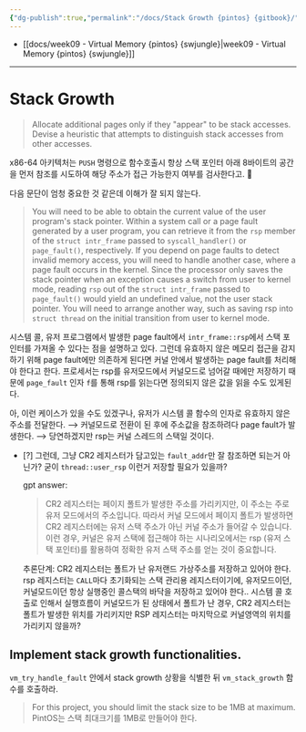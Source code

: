 ```yaml
---
{"dg-publish":true,"permalink":"/docs/Stack Growth {pintos} {gitbook}/","title":"Stack Growth {pintos} {gitbook}"}
---
```


- [[docs/week09 - Virtual Memory {pintos} {swjungle}\|week09 - Virtual Memory {pintos} {swjungle}]]
---

# Stack Growth

> Allocate additional pages only if they "appear" to be stack accesses. Devise a heuristic that attempts to distinguish stack accesses from other accesses.

x86-64 아키텍처는 `PUSH` 명령으로 함수호출시 항상 스택 포인터 아래 8바이트의 공간을 먼저 참조를 시도하여 해당 주소가 접근 가능한지 여부를 검사한다고. 

다음 문단이 엄청 중요한 것 같은데 이해가 잘 되지 않는다.

> You will need to be able to obtain the current value of the user program's stack pointer. Within a system call or a page fault generated by a user program, you can retrieve it from the `rsp` member of the `struct intr_frame` passed to `syscall_handler()` or `page_fault()`, respectively. If you depend on page faults to detect invalid memory access, you will need to handle another case, where a page fault occurs in the kernel. Since the processor only saves the stack pointer when an exception causes a switch from user to kernel mode, reading `rsp` out of the `struct intr_frame` passed to `page_fault()` would yield an undefined value, not the user stack pointer. You will need to arrange another way, such as saving rsp into `struct thread` on the initial transition from user to kernel mode.

시스템 콜, 유저 프로그램에서 발생한 page fault에서 `intr_frame::rsp`에서 스택 포인터를 가져올 수 있다는 점을 설명하고 있다. 그런데 유효하지 않은 메모리 접근을 감지하기 위해 page fault에만 의존하게 된다면 커널 안에서 발생하는 page fault를 처리해야 한다고 한다. 프로세서는 rsp를 유저모드에서 커널모드로 넘어갈 때에만 저장하기 때문에 `page_fault` 인자 `f`를 통해 rsp를 읽는다면 정의되지 않은 값을 읽을 수도 있게된다.

아, 이런 케이스가 있을 수도 있겠구나, 유저가 시스템 콜 함수의 인자로 유효하지 않은 주소를 전달한다. ⟶ 커널모드로 전환이 된 후에 주소값을 참조하려다 page fault가 발생한다. ⟶ 당연하겠지만 rsp는 커널 스레드의 스택일 것이다.

- [?] 그런데, 그냥 CR2 레지스터가 담고있는 `fault_addr`만 잘 참조하면 되는거 아닌가? 굳이 `thread::user_rsp` 이런거 저장할 필요가 있을까?

	gpt answer:

	> CR2 레지스터는 페이지 폴트가 발생한 주소를 가리키지만, 이 주소는 주로 유저 모드에서의 주소입니다. 따라서 커널 모드에서 페이지 폴트가 발생하면 CR2 레지스터에는 유저 스택 주소가 아닌 커널 주소가 들어갈 수 있습니다. 이런 경우, 커널은 유저 스택에 접근해야 하는 시나리오에서는 rsp (유저 스택 포인터)를 활용하여 정확한 유저 스택 주소를 얻는 것이 중요합니다.

	추론단계: CR2 레지스터는 폴트가 난 유저랜드 가상주소를 저장하고 있어야 한다. rsp 레지스터는 `CALL`마다 초기화되는 스택 관리용 레지스터이기에, 유저모드이던, 커널모드이던 항상 실행중인 콜스택의 바닥을 저장하고 있어야 한다.. 시스템 콜 호출로 인해서 실행흐름이 커널모드가 된 상태에서 폴트가 난 경우, CR2 레지스터는 폴트가 발생한 위치를 가리키지만 RSP 레지스터는 마지막으로 커널영역의 위치를 가리키지 않을까?

## Implement stack growth functionalities.

`vm_try_handle_fault` 안에서 stack growth 상황을 식별한 뒤 `vm_stack_growth` 함수를 호출하라.

> For this project, you should limit the stack size to be 1MB at maximum.  
> PintOS는 스택 최대크기를 1MB로 만들어야 한다.
